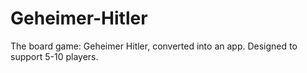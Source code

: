 # Geheimer-Hitler
The board game: Geheimer Hitler, converted into an app. Designed to support 5-10 players.
